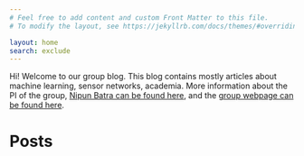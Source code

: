 ```yaml
---
# Feel free to add content and custom Front Matter to this file.
# To modify the layout, see https://jekyllrb.com/docs/themes/#overriding-theme-defaults

layout: home
search: exclude
---
```


Hi! Welcome to our group blog. This blog contains mostly articles about machine learning, sensor networks, academia. More information about the PI of the group, [Nipun Batra can be found here](https://sites.google.com/view/nipunbatra/), and the [group webpage can be found here](https://sites.google.com/view/nipunbatra/group).

# Posts